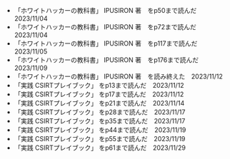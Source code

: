 - 「ホワイトハッカーの教科書」 IPUSIRON 著　をp50まで読んだ　2023/11/04
- 「ホワイトハッカーの教科書」 IPUSIRON 著　をp72まで読んだ　2023/11/04
- 「ホワイトハッカーの教科書」 IPUSIRON 著　をp117まで読んだ　2023/11/05
- 「ホワイトハッカーの教科書」 IPUSIRON 著　をp176まで読んだ　2023/11/09
- 「ホワイトハッカーの教科書」 IPUSIRON 著　を読み終えた　2023/11/12
- 「実践 CSIRTプレイブック」 をp13まで読んだ　2023/11/12
- 「実践 CSIRTプレイブック」 をp17まで読んだ　2023/11/12
- 「実践 CSIRTプレイブック」 をp21まで読んだ　2023/11/14
- 「実践 CSIRTプレイブック」 をp28まで読んだ　2023/11/17
- 「実践 CSIRTプレイブック」 をp35まで読んだ　2023/11/17
- 「実践 CSIRTプレイブック」 をp44まで読んだ　2023/11/19
- 「実践 CSIRTプレイブック」 をp55まで読んだ　2023/11/19
- 「実践 CSIRTプレイブック」 をp61まで読んだ　2023/11/29
